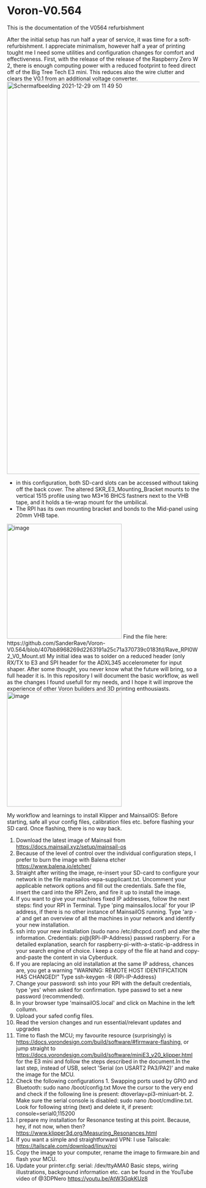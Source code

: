 # Voron-V0.564
This is the documentation of the V0564 refurbishment

After the initial setup has run half a year of service, it was time for a soft-refurbishment. I appreciate minimalism, however half a year of printing tought me I need some utilities and configuration changes for comfort and effectiveness. 
First, with the release of the release of the Raspberry Zero W 2, there is enough computing power with a reduced footprint to feed direct off of the Big Tree Tech E3 mini. This reduces also the wire clutter and clears the V0.1 from an additional voltage converter.
<img width="1025" alt="Schermafbeelding 2021-12-29 om 11 49 50" src="https://user-images.githubusercontent.com/61151314/147654966-99fabae2-09ca-45a7-9f58-60112167e52c.png">
* in this configuration, both SD-card slots can be accessed without taking off the back cover. The altered SKR_E3_Mounting_Bracket mounts to the vertical 1515 profile using two M3*16 BHCS fastners next to the VHB tape, and it holds a tie-wrap mount for the umbilical.
* The RPI has its own mounting bracket and bonds to the Mid-panel using 20mm VHB tape.
<img width="300" alt="image" src="https://user-images.githubusercontent.com/61151314/147820874-e55cf62e-23d9-4c15-b7b5-de01e9ec226c.png">
Find the file here: https://github.com/SanderRave/Voron-V0.564/blob/407bb8968269d2263191a25c71a370739c0183fd/Rave_RPI0W2_V0_Mount.stl
My initial idea was to solder on a reduced header (only RX/TX to E3 and SPI header for the ADXL345 accelerometer for input shaper. After some thought, you never know what the future will bring, so a full header it is.
In this repository I will document the basic workflow, as well as the changes I found usefull for my needs, and I hope it will improve the experience of other Voron builders and 3D printing enthousiasts.

<img width="300" alt="image" src="https://user-images.githubusercontent.com/61151314/147820937-3d84b407-bff1-497a-882f-24bfa48300ba.png">

My workflow and learnings to install Klipper and MainsailOS:
Before starting, safe all your config files, calibration files etc. before flashing your SD card. Once flashing, there is no way back.
1. Download the latest image of Mainsail from https://docs.mainsail.xyz/setup/mainsail-os
2. Because of the level of control over the individual configuration steps, I prefer to burn the image with Balena etcher https://www.balena.io/etcher/
3. Straight after writing the image, re-insert your SD-card to configure your network in the file mainsailos-wpa-supplicant.txt. Uncomment your applicable network options and fill out the credentials. Safe the file, insert the card into the RPI Zero, and fire it up to install the image.
4. If you want to give your machines fixed IP addresses, follow the next steps: find your RPI in Terminal. Type 'ping mainsailos.local' for your IP address, if there is no other instance of MainsailOS running. Type 'arp -a' and get an overview of all the machines in your network and identify your new installation.
5. ssh into your new installation (sudo nano /etc/dhcpcd.conf) and alter the information. Credentials: pi@{RPi-IP-Address} passwd raspberry. For a detailed explanation, search for raspberry-pi-with-a-static-ip-address in your search engine of choice. I keep a copy of the file at hand and copy-and-paste the content in via Cyberduck.
6. If you are replacing an old installation at the same IP address, chances are, you get a warning "WARNING: REMOTE HOST IDENTIFICATION HAS CHANGED!" Type ssh-keygen -R {RPi-IP-Address}
7. Change your password: ssh into your RPI with the default credentials, type 'yes' when asked for confirmation. type passwd to set a new password (recommended).
8. In your browser type 'mainsailOS.local' and click on Machine in the left collumn.
9. Upload your safed config files.
10. Read the version changes and run essential/relevant updates and upgrades
11. Time to flash the MCU; my favourite resource (surprisingly) is https://docs.vorondesign.com/build/software/#firmware-flashing, or jump straight to https://docs.vorondesign.com/build/software/miniE3_v20_klipper.html for the E3 mini and follow the steps described in the document.In the last step, instead of USB, select 'Serial (on USART2 PA3/PA2)' and make the image for the MCU.
12. Check the following configurations 1. Swapping ports used by GPIO and Bluetooth: sudo nano /boot/config.txt Move the cursor to the very end and check if the following line is present: dtoverlay=pi3-miniuart-bt. 2. Make sure the serial console is disabled: sudo nano /boot/cmdline.txt. Look for following string (text) and delete it, if present: console=serial0,115200
13. I prepare my installation for Resonance testing at this point. Because, hey, if not now, when then? https://www.klipper3d.org/Measuring_Resonances.html
14. If you want a simple and straightforward VPN: I use Tailscale: https://tailscale.com/download/linux/rpi
15. Copy the image to your computer, rename the image to firmware.bin and flash your MCU. 
16. Update your printer.cfg: serial: /dev/ttyAMA0
Basic steps, wiring illustrations, background information etc. can be found in the YouTube video of @3DPNero https://youtu.be/AtW3GqkKUz8
